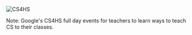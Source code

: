 ![CS4HS](images/ggd-gatherworkshops.029.jpg)

Note:
Google's CS4HS full day events for teachers to learn ways to teach CS to their classes.